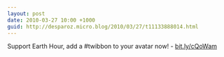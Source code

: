```yaml
---
layout: post
date: 2010-03-27 10:00 +1000
guid: http://desparoz.micro.blog/2010/03/27/t11133888014.html
---
```

Support Earth Hour, add a #twibbon to your avatar now! - [bit.ly/cQoWam](http://bit.ly/cQoWam)
